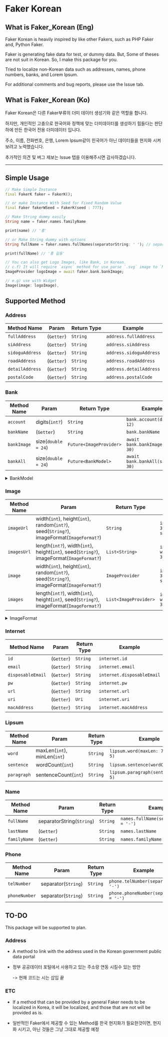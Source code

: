 # Faker Korean

## What is Faker_Korean (Eng)

Faker Korean is heavily inspired by like other Fakers, such as PHP Faker and, Python Faker.

Faker is generating fake data for test, or dummy data.
But, Some of theses are not suit in Korean. So, I make this package for you.

Tried to localize non-Korean data such as addresses, names, phone numbers, banks, and Lorem Ipsum.

For additional comments and bug reports, please use the Issue tab.

## What is Faker_Korean (Ko)

<Ko>
Faker Korean은 다른 Faker부류의 더미 데이터 생성기와 같은 역할을 합니다.

하지만, 개인적인 고충으로 한국어와 정책에 맞는 더미데이터를 생성하기 힘들다는 판단하에 만든 한국어 전용 더미데이터 입니다.

주소, 이름, 전화번호, 은행, Lorem Ipsum같이 힌국어가 아닌 데이터들을 현지화 시켜보려고 노력했습니다.

추가적인 의견 및 버그 제보는 Issue 탭을 이용해주시면 감사하겠습니다.
<Ko/>

---

## Simple Usage

```dart
// Make Simple Instance
final FakerK faker = FakerK();

// or make Instance With Seed for Fixed Random Value
final Faker fakerWSeed = FakerK(seed : 777);

// Make String dummy easily
String name = faker.names.familyName

print(name) // '홍'

// or Make String dummy with options
String fullName = faker.names.fullNames(separatorString: ' '); // separator is WhiteSpace

print(fullName) // '홍 길동'

// You can also get Logo Images, like Bank, in Korean.
// c.f) It will require `async` method for use parse `.svg` image to `MemoryImage`
ImageProvider logoImage = await faker.bank.bankImage;

// e.g) use with Widget
Image(image: logoImage),


```

## Supported Method

### Address

| **Method Name** | **Param**  | **Return Type** | **Example**             |
| --------------- | ---------- | --------------- | ----------------------- |
| `fullAddress`   | (`Getter`) | `String`        | `address.fullAddress`   |
| `siAddress`     | (`Getter`) | `String`        | `address.siAddress`     |
| `sidoguAddress` | (`Getter`) | `String`        | `address.sidoguAddress` |
| `roadAddress`   | (`Getter`) | `String`        | `address.roadAddress`   |
| `detailAddress` | (`Getter`) | `String`        | `address.detailAddress` |
| `postalCode`    | (`Getter`) | `String`        | `address.postalCode`    |

### Bank

| **Method Name** | **Param**           | **Return Type**         | **Example**                      |
| --------------- | ------------------- | ----------------------- | -------------------------------- |
| `account`       | digits(`int?`)      | `String`                | `bank.account(digits: 12)`       |
| `bankName`      | (`Getter`)          | `String`                | `bank.bankName`                  |
| `bankImage`     | size(`double = 24`) | `Future<ImageProvider>` | `await bank.bankImage(size: 30)` |
| `bankAll`       | size(`double = 24`) | `Future<BankModel>`     | `await bank.bankAll(size: 30)`   |

<details>
    <summary> BankModel</summary>
<pre>

| **Field Name** | **Type**        | **Description**  | **Example**                 |
| -------------- | --------------- | ---------------- | --------------------------- |
| `bankCode`     | `String`        | 은행의 코드      | `'001'` // 국가지정은행코드 |
| `bankName`     | `String`        | 은행의 이름      | `'국민은행'`                |
| `bankImage`    | `ImageProvider` | 은행 로고 이미지 | `MemoryImage`               |
| `account`      | `String`        | 계좌 번호        | `'12345678901234'`          |

</pre>
</details>

### Image

| **Method Name** | **Param**                                                                                 | **Return Type**       | **Example**                                                 |
| --------------- | ----------------------------------------------------------------------------------------- | --------------------- | ----------------------------------------------------------- |
| `imageUrl`      | width(`int`), height(`int`), random(`int?`), seed(`String?`), imageFormat(`ImageFormat?`) | `String`              | `images.imageUrl(width: 300, height: 300, seed: 'abc')`     |
| `imagesUrl`     | length(`int?`), width(`int`), height(`int`), seed(`String?`), imageFormat(`ImageFormat?`) | `List<String>`        | `images.imagesUrl(3, width: 300, height: 300, seed: 'abc')` |
| `image`         | width(`int`), height(`int`), random(`int?`), seed(`String?`), imageFormat(`ImageFormat?`) | `ImageProvider`       | `images.image(width: 300, height: 300, seed: 'abc')`        |
| `images`        | length(`int?`), width(`int`), height(`int`), seed(`String?`), imageFormat(`ImageFormat?`) | `List<ImageProvider>` | `images.images(3, width: 300, height: 300, seed: 'abc')`    |

<details>
<summary> ImageFormat</summary>
<pre>

```dart
enum ImageFormat { jpg, webp }
```

</pre>
</details>

### Internet

| **Method Name**   | **Param**  | **Return Type** | **Example**                |
| ----------------- | ---------- | --------------- | -------------------------- |
| `id`              | (`Getter`) | `String`        | `internet.id`              |
| `email`           | (`Getter`) | `String`        | `internet.email`           |
| `disposableEmail` | (`Getter`) | `String`        | `internet.disposableEmail` |
| `pw`              | (`Getter`) | `String`        | `internet.pw`              |
| `url`             | (`Getter`) | `String`        | `internet.url`             |
| `uri`             | (`Getter`) | `Uri`           | `internet.uri`             |
| `macAddress`      | (`Getter`) | `String`        | `internet.macAddress`      |

### Lipsum

| **Method Name** | **Param**                    | **Return Type** | **Example**                          |
| --------------- | ---------------------------- | --------------- | ------------------------------------ |
| `word`          | maxLen(`int`), minLen(`int`) | `String`        | `lipsum.word(maxLen: 7, minLen: 5)`  |
| `sentence`      | wordCount(`int`)             | `String`        | `lipsum.sentence(wordCount: 5)`      |
| `paragraph`     | sentenceCount(`int`)         | `String`        | `lipsum.paragraph(sentenceCount: 5)` |

### Name

| **Method Name** | **Param**                 | **Return Type** | **Example**                             |
| --------------- | ------------------------- | --------------- | --------------------------------------- |
| `fullName`      | separatorString(`String`) | `String`        | `names.fullName(separatorString = '-')` |
| `lastName`      | (`Getter`)                | `String`        | `names.lastName`                        |
| `familyName`    | (`Getter`)                | `String`        | `names.familyName`                      |

### Phone

| **Method Name** | **Param**           | **Return Type** | **Example**                          |
| --------------- | ------------------- | --------------- | ------------------------------------ |
| `telNumber`     | separator(`String`) | `String`        | `phone.telNumber(separator = '-')`   |
| `phoneNumber`   | separator(`String`) | `String`        | `phone.phoneNumber(separator = '-')` |

## TO-DO

This package will be supported to plan.

### Address

- A method to link with the address used in the Korean government public data portal

<ko>

- 정부 공공데이터 포털에서 사용하고 있는 주소랑 연동 시킬수 있는 방안

  -> 현재 코드는 시는 삽입 끝

<ko/>

### ETC

- If a method that can be provided by a general Faker needs to be localized in Korea, it will be localized, and those that are not will be provided as is.

<ko>

- 일반적인 Faker에서 제공할 수 있는 Method를 한국 현지화가 필요한것이면, 현지화 시키고, 아닌 것들은 그냥 그대로 제공할 예정

</ko>
